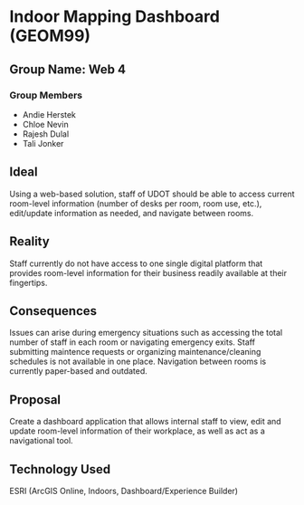 # Indoor Mapping Dashboard (GEOM99)
## Group Name: Web 4
### Group Members
  - Andie Herstek
  - Chloe Nevin
  - Rajesh Dulal
  - Tali Jonker

## Ideal 
Using a web-based solution, staff of UDOT should be able to access current room-level information (number of desks per room, room use, etc.), edit/update information as needed, and navigate between rooms. 

## Reality
Staff currently do not have access to one single digital platform that provides room-level information for their business readily available at their fingertips. 

## Consequences
Issues can arise during emergency situations such as accessing the total number of staff in each room or navigating emergency exits. Staff submitting maintence requests or organizing maintenance/cleaning schedules is not available in one place. Navigation between rooms is currently paper-based and outdated. 

## Proposal
Create a dashboard application that allows internal staff to view, edit and update room-level information of their workplace, as well as act as a navigational tool. 

## Technology Used
ESRI (ArcGIS Online, Indoors, Dashboard/Experience Builder)

